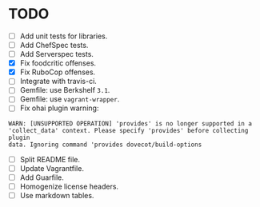 TODO
====

* [ ] Add unit tests for libraries.
* [ ] Add ChefSpec tests.
* [ ] Add Serverspec tests.
* [x] Fix foodcritic offenses.
* [x] Fix RuboCop offenses.
* [ ] Integrate with travis-ci.
* [ ] Gemfile: use Berkshelf `3.1`.
* [ ] Gemfile: use `vagrant-wrapper`.
* [ ] Fix ohai plugin warning:
```
WARN: [UNSUPPORTED OPERATION] 'provides' is no longer supported in a
'collect_data' context. Please specify 'provides' before collecting plugin
data. Ignoring command 'provides dovecot/build-options
```
* [ ] Split README file.
* [ ] Update Vagrantfile.
* [ ] Add Guarfile.
* [ ] Homogenize license headers.
* [ ] Use markdown tables.
